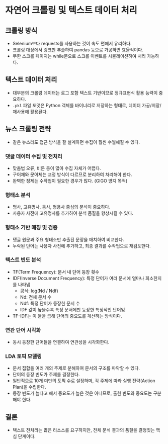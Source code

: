 # 자연어 크롤링 및 텍스트 데이터 처리

## 크롤링 방식
- Selenium보다 requests를 사용하는 것이 속도 면에서 유리하다.
- 크롤링 대상에서 링크만 추출하여 pandas 등으로 가공하면 효율적이다.
- 무한 스크롤 페이지는 while문으로 스크롤 이벤트를 시뮬레이션하여 처리 가능하다.

## 텍스트 데이터 처리
- 대부분의 크롤링 데이터는 로그 포함 텍스트 기반이므로 정규표현식 활용 능력이 중요하다.
- `.pkl` 파일 포맷은 Python 객체를 바이너리로 저장하는 형태로, 데이터 가공/저장/재사용에 활용된다.

## 뉴스 크롤링 전략
- 같은 뉴스라도 접근 방식을 잘 설계하면 수집이 훨씬 수월해질 수 있다.

### 댓글 데이터 수집 및 전처리
- 맞춤법 오류, 비문 등이 많아 수집 자체가 어렵다.
- 구어체와 문어체는 교정 방식이 다르므로 분리하여 처리해야 한다.
- 완벽한 정제는 수작업이 필요한 경우가 많다. (GIGO 방지 목적)

### 형태소 분석
- 명사, 고유명사, 동사, 형용사 중심의 분석이 중요하다.
- 사용자 사전에 고유명사를 추가하여 분석 품질을 향상시킬 수 있다.

### 형태소 기반 매칭 및 검증
- 댓글 원문과 주요 형태소만 추출된 문장을 매치하여 비교한다.
- 누락된 단어는 사용자 사전에 추가하고, 최종 결과를 수작업으로 재검토한다.

### 텍스트 빈도 분석
- TF(Term Frequency): 문서 내 단어 등장 횟수
- IDF(Inverse Document Frequency): 특정 단어가 여러 문서에 얼마나 희소한지를 나타냄
  - 공식: log(Nd / Ndf)
  - Nd: 전체 문서 수
  - Ndf: 특정 단어가 등장한 문서 수
  - IDF 값이 높을수록 특정 문서에만 등장한 특징적인 단어임
- TF-IDF는 이 둘을 곱해 단어의 중요도를 계산하는 방식이다.

### 연관 단어 시각화
- 동시 등장한 단어들을 연결하여 연관성을 시각화한다.

### LDA 토픽 모델링
- 문서 집합을 여러 개의 주제로 분해하여 문서의 구조를 파악할 수 있다.
- 단어의 등장 빈도가 주제를 결정한다.
- 일반적으로 10개 미만의 토픽 수로 설정하며, 각 주제에 따라 실행 전략(Action Plan)을 수립한다.
- 등장 빈도가 높다고 해서 중요도가 높은 것은 아니므로, 출현 빈도와 중요도는 구분해야 한다.

## 결론
- 텍스트 전처리는 많은 리소스를 요구하지만, 전체 분석 결과의 품질을 결정짓는 핵심 단계이다.
